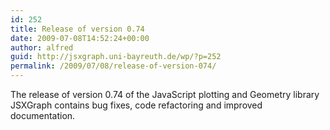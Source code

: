 ```yaml
---
id: 252
title: Release of version 0.74
date: 2009-07-08T14:52:24+00:00
author: alfred
guid: http://jsxgraph.uni-bayreuth.de/wp/?p=252
permalink: /2009/07/08/release-of-version-074/
---
```

The release of version 0.74 of the JavaScript plotting and Geometry library JSXGraph contains bug fixes, code refactoring and improved documentation.